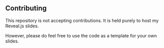 ## Contributing

This repository is not accepting contributions.
It is held purely to host my Reveal.js slides.

However, please do feel free to use the code as a template for your own slides.
